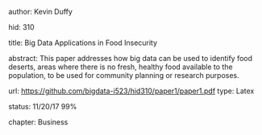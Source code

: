 
   author: 
   Kevin Duffy
   
   hid:
   310
   
   title: Big Data Applications in Food Insecurity
   
   abstract:
       This paper addresses how big data can be used to identify food
       deserts, areas where there is no fresh, healthy food available to
       the population, to be used for community planning or research
       purposes.
       
   url: https://github.com/bigdata-i523/hid310/paper1/paper1.pdf
   type: Latex
   
   status: 11/20/17 99%
   
   
   chapter: Business
